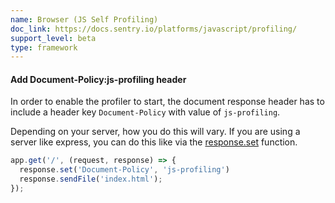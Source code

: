 ```yaml
---
name: Browser (JS Self Profiling)
doc_link: https://docs.sentry.io/platforms/javascript/profiling/
support_level: beta
type: framework
---
```


#### Add Document-Policy:js-profiling header

In order to enable the profiler to start, the document response header has to include a  header key `Document-Policy` with value of `js-profiling`.

Depending on your server, how you do this will vary. If you are using a server like express, you can do this like via the [response.set](https://expressjs.com/en/4x/api.html#res.set) function.

```js
app.get('/', (request, response) => {
  response.set('Document-Policy', 'js-profiling')
  response.sendFile('index.html');
});
```
